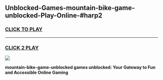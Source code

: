 
## Unblocked-Games-mountain-bike-game-unblocked-Play-Online-#harp2
<h3>
<a href="https://premium.freeplayer.one?title=mountain-bike-game-unblocked&ref=27F">CLICK TO PLAY</a></h3>
<hr>

<h3>
<a href="https://premium.freeplayer.one?title=mountain-bike-game-unblocked&ref=27F">CLICK 2 PLAY</a>
  
</h3>

<a href="https://premium.freeplayer.one?title=mountain-bike-game-unblocked&ref=27F"><img src="https://clearcache.store/games.png"></a>


**mountain-bike-game-unblocked games unblocked: Your Gateway to Fun and Accessible Online Gaming**
